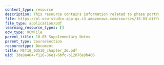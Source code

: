 ```yaml
---
content_type: resource
description: This resource contains information related to phase portraits and eigenvectors.
file: https://ol-ocw-studio-app-qa.s3.amazonaws.com/courses/18-03-differential-equations-spring-2010/3de8a404f12686e16bfcb12076e9b406_MIT18_03S10_chapter_26.pdf
file_type: application/pdf
learning_resource_types: []
ocw_type: OCWFile
parent_title: 18.03 Supplementary Notes
parent_type: CourseSection
resourcetype: Document
title: MIT18_03S10_chapter_26.pdf
uid: 3de8a404-f126-86e1-6bfc-b12076e9b406
---
```

